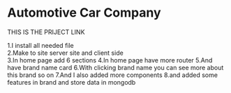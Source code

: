 # Automotive Car Company 
 THIS IS THE PRIJECT LINK
 
1.I install all needed file  
2.Make to site server site and client side  
3.In home page add 6 sections 
4.In home page have more router 
5.And have brand name card
6.With clicking brand name you can see more about this brand so on
7.And I also added more components
8.and added some features in brand and store data in mongodb 

